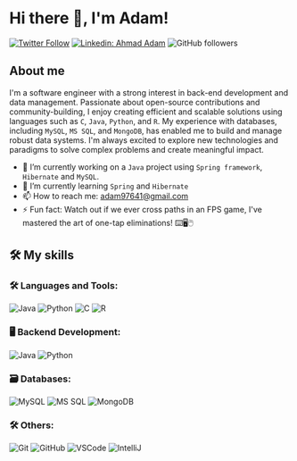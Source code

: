 # Hi there 👋, I'm Adam!

[![Twitter Follow](https://img.shields.io/twitter/follow/adamkeidz?style=social)](https://twitter.com/adamkeidz)
[![Linkedin: Ahmad Adam](https://img.shields.io/badge/-Adam-blue?style=flat-square&logo=Linkedin&logoColor=white&link=https://www.linkedin.com/in/adam-keidz/)](https://www.linkedin.com/in/ahmad-a-8bb2b1120/)
![GitHub followers](https://img.shields.io/github/followers/adamkeidz?label=Follow&style=social)

## About me 

I'm a software engineer with a strong interest in back-end development and data management. Passionate about open-source contributions and community-building, I enjoy creating efficient and scalable solutions using languages such as `C`, `Java`, `Python`, and `R`. My experience with databases, including `MySQL`, `MS SQL`, and `MongoDB`, has enabled me to build and manage robust data systems. I'm always excited to explore new technologies and paradigms to solve complex problems and create meaningful impact.


- 🔭 I’m currently working on a `Java` project using `Spring framework`, `Hibernate` and `MySQL`.
- 🌱 I’m currently learning `Spring` and `Hibernate`
- 📫 How to reach me: adam97641@gmail.com
- ⚡ Fun fact: Watch out if we ever cross paths in an FPS game, I've mastered the art of one-tap eliminations! ⌨️🖥️🖱️

## 🛠️ My skills

### 🛠️ Languages and Tools:

<p>
    <img alt="Java" src="https://img.shields.io/badge/Java-%23ED8B00.svg?style=for-the-badge&logo=java&logoColor=white"/>
    <img alt="Python" src="https://img.shields.io/badge/Python-%233776AB.svg?style=for-the-badge&logo=python&logoColor=white"/>
    <img alt="C" src="https://img.shields.io/badge/c-%2300599C.svg?style=for-the-badge&logo=c&logoColor=white"/>
    <img alt="R" src="https://img.shields.io/badge/r-%23276DC3.svg?style=for-the-badge&logo=r&logoColor=white"/>
</p>


### 🖥️ Backend Development:

<p>
    <img alt="Java" src="https://img.shields.io/badge/Java-%23ED8B00.svg?style=for-the-badge&logo=java&logoColor=white"/>
    <img alt="Python" src="https://img.shields.io/badge/Python-%233776AB.svg?style=for-the-badge&logo=python&logoColor=white"/>
</p>

### 🗃️ Databases:

<p>
    <img alt="MySQL" src="https://img.shields.io/badge/MySQL-%234479A1.svg?style=for-the-badge&logo=mysql&logoColor=white"/>
    <img alt="MS SQL" src="https://img.shields.io/badge/Microsoft%20SQL%20Server-%23CC2927.svg?style=for-the-badge&logo=microsoft-sql-server&logoColor=white"/>
    <img alt="MongoDB" src="https://img.shields.io/badge/MongoDB-%2347A248.svg?style=for-the-badge&logo=mongodb&logoColor=white"/>
</p>

### 🛠️ Others:

<p>
    <img alt="Git" src="https://img.shields.io/badge/Git-%23F05032.svg?style=for-the-badge&logo=git&logoColor=white"/>
    <img alt="GitHub" src="https://img.shields.io/badge/GitHub-%23121011.svg?style=for-the-badge&logo=github&logoColor=white"/>
    <img alt="VSCode" src="https://img.shields.io/badge/Visual%20Studio%20Code-%23007ACC.svg?style=for-the-badge&logo=visual-studio-code&logoColor=white"/>
    <img alt="IntelliJ" src="https://img.shields.io/badge/IntelliJ%20IDEA-%23000000.svg?style=for-the-badge&logo=intellij-idea&logoColor=white"/>
</p>




